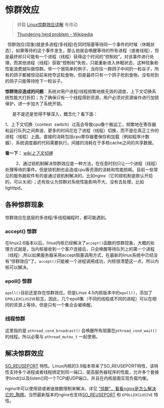 # 惊群效应

> 转载 [Linux惊群效应详解](https://blog.csdn.net/lyztyycode/article/details/78648798?locationNum=6&fps=1) 有改动
> 
> [Thundering herd problem - Wikipedia](https://en.m.wikipedia.org/wiki/Thundering_herd_problem)

  
惊群效应(现象)就是多进程(多线程)在同时阻塞等待同一个事件的时候（休眠状态），如果等待的这个事件发生，那么他就会唤醒等待的所有进程（或者线程），但是最终却只可能有一个进程（线程）获得这个时间的“控制权”，对该事件进行处理，而其他进程（线程）获取“控制权”失败，只能重新进入休眠状态，这种现象和性能浪费就叫做惊群。举一个很简单的例子，当你往一群鸽子中间扔一粒谷子，所有的鸽子都被惊动前来抢夺这粒食物，但是最终只有一个鸽子抢到食物，没有抢到的鸽子只能等待抢下一粒谷子。

**惊群效应造成的问题**：系统对用户进程/线程频繁地做无效的调度，上下文切换系统性能大打折扣；为了确保只有一个线程得到资源，用户必须对资源操作进行加锁保护，进一步加大了系统开销。

     
 是不是还是觉得不够深入，概念化？看下面：

 1、上下文切换（context  switch）过高会导致cpu像个搬运工，频繁地在寄存器和运行队列之间奔波，更多的时间花在了进程（线程）切换，而不是在真正工作的进程（线程）上面。直接的消耗包括cpu寄存器要保存和加载（例如程序计数器）、系统调度器的代码需要执行。间接的消耗在于多核cache之间的共享数据。

**看一下：** [*wiki上下文切换*](https://en.m.wikipedia.org/wiki/Context_switch)

         
2、通过锁机制解决惊群效应是一种方法，在任意时刻只让一个进程（线程）处理等待的事件。但是锁机制也会造成cpu等资源的消耗和性能损耗。目前一些常见的服务器软件有的是通过锁机制解决的，比如nginx（它的锁机制是默认开启的，可以关闭）；还有些认为惊群对系统性能影响不大，没有去处理，比如lighttpd。

## 各种惊群现象

惊群效应在底层的多进程/多线程编程时，都可能遇到。

### accept() 惊群

在linux2.6版本以后，linux内核已经解决了`accept()`函数的惊群现象，大概的处理方式就是，当内核接收到一个客户连接后，只会唤醒等待队列上的第一个进程（线程）,所以如果服务器采用accept阻塞调用方式，在最新的linux系统中已经没有“惊群效应”了。`accept()`只能被一个进程调用成功，内核很清楚这一点，所以内核可以解决。

### epoll() 惊群

`epoll()`目前还是存在惊群效应。但是Linux 4.5内核版本中的`epoll()`，添加了`EPOLLEXCLUSIVE`标志，因此，几个epoll集（不同的线程或不同的进程）可以在相同的资源上等待，但是只有一个集合会被唤醒。

### 线程惊群

这里指的是 `pthread_cond_broadcast()` 会唤醒所有阻塞在`pthread_cond_wait()` 的线程。所以必需与 `pthread_mutex_t` 一起使用。



## 解决惊群效应

[SO_REUSEPORT](linux_c_programming/network/socket/reuseport.md) 特性。Linux内核的3.9版本带来了SO_REUSEPORT特性，该特性支持多个进程或者线程绑定到同一端口，提高服务器程序的性能，允许多个套接字bind()以及listen()同一个TCP或UDP端口，并且在内核层面实现负载均衡。

nginx中可以使用锁或者链接数限制来解决。详见 [“惊群”，看看nginx是怎么解决它的_陶辉](https://blog.csdn.net/russell_tao/article/details/7204260)。当然最新版本的nginx也支持[SO_REUSEPORT](linux_c_programming/network/socket/reuseport.md) 和 `EPOLLEXCLUSIVE` 特性。


